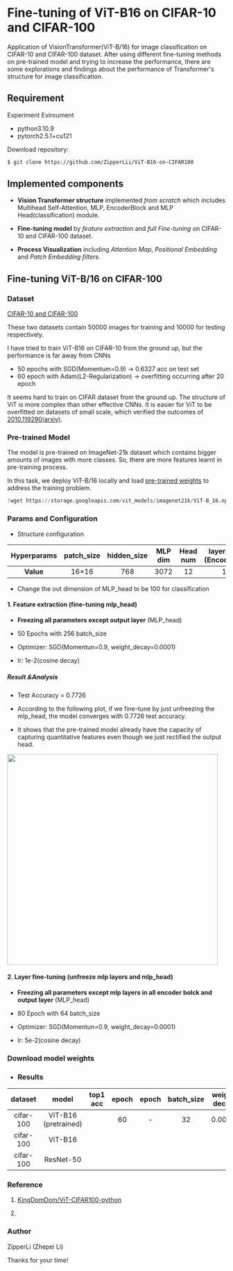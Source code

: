 # Fine-tuning of ViT-B16 on CIFAR-10 and CIFAR-100

Application of VisionTransformer(ViT-B/16) for image classification on CIFAR-10 and CIFAR-100 dataset. After using different fine-tuning methods on pre-trained model and trying to increase the performance, there are some explorations and findings about the performance of Transformer's structure for image classification.

## Requirement

Experiment Eviroument

- python3.10.9
- pytorch2.5.1+cu121

Download repository:

```bash
$ git clone https://github.com/ZipperLii/ViT-B16-on-CIFAR100
```

## Implemented components

- **Vision Transformer structure** implemented *from scratch* which includes Multihead Self-Attention, MLP, EncoderBlock and MLP Head(classification) module.

- **Fine-tuning model** by *feature extraction* and *full Fine-tuning* on CIFAR-10 and CIFAR-100 dataset.

- **Process Visualization** including *Attention Map*, *Positional Embedding* and *Patch Embedding filters*.

## Fine-tuning ViT-B/16 on CIFAR-100

### Dataset

[CIFAR-10 and CIFAR-100](https://www.cs.toronto.edu/~kriz/cifar.html)

These two datasets contain 50000 images for training and 10000 for testing respectively.

I have tried to train ViT-B16 on CIFAR-10 from the ground up, but the performance is far away from CNNs

- 50 epochs with SGD(Momentum=0.9) → 0.6327 acc on test set
- 60 epoch with Adam(L2-Regularization) → overfitting occurring after 20 epoch

It seems  hard to train on CIFAR dataset from the ground up. The structure of ViT is more complex than other effective CNNs. It is easier for ViT to be overfitted on datasets of small scale, which verified the outcomes of [2010.119290(arxiv)](https://arxiv.org/pdf/2010.11929).

### Pre-trained Model

The model is pre-trained on ImageNet-21k dataset which contains bigger amounts of images with more classes. So, there are more features learnt in pre-training process. 

In this task, we deploy ViT-B/16 locally and load [pre-trained weights](https://storage.googleapis.com/vit_models/imagenet21k/ViT-B_16.npz) to address the training problem.

```python
!wget https://storage.googleapis.com/vit_models/imagenet21k/ViT-B_16.npz 
```

### Params and Configuration

- Structure configuration

| Hyperparams | patch_size | hidden_size | MLP<br>dim | Head<br>num | layer_num<br>(EncoderBlk) | Attention<br>Dropout | MLP<br>Dropout |
|:-----------:|:----------:|:-----------:|:----------:|:-----------:|:-------------------------:|:--------------------:|:--------------:|
| **Value**   | 16×16      | 768         | 3072       | 12          | 12                        | 0.0                  | 0.1            |

- Change the out dimension of MLP_head to be 100 for classification

#### 1. Feature extraction (fine-tuning mlp_head)

- **Freezing all parameters except output layer** (MLP_head)

- 50 Epochs with 256 batch_size

- Optimizer: SGD(Momentun=0.9, weight_decay=0.0001)

- lr: 1e-2(cosine decay)

##### Result＆Analysis

- Test Accuracy = 0.7726

- According to the following plot, if we fine-tune by just unfreezing the mlp_head, the model converges with 0.7726 test accuracy.

- It shows that the pre-trained model already have the capacity of capturing quantitative features even though we just rectified the output head.

<img title="" src="file:///F:/Works/GitHub%20Project/ViT-B16-on-CIFAR100/img/Fine-tuned-head-epoch50.jpg" alt="" width="485" data-align="center">

#### 2. Layer fine-tuning (unfreeze mlp layers and mlp_head)

- **Freezing all parameters except mlp layers in all encoder bolck and output layer** (MLP_head)

- 80 Epoch with 64 batch_size

- Optimizer: SGD(Momentun=0.9, weight_decay=0.0001)

- lr: 5e-2(cosine decay)



### Download model weights

- ### Results

| dataset   | model                   | top1<br>acc | epoch<br> | epoch<br> | batch_size | weight<br>decay |
|:---------:|:-----------------------:|:-----------:|:---------:|:---------:|:----------:| --------------- |
| cifar-100 | ViT-B16<br>(pretrained) |             | 60        | -         | 32         | 0.0001          |
| cifar-100 | ViT-B16                 |             |           |           |            |                 |
| cifar-100 | ResNet-50               |             |           |           |            |                 |

### Reference

1. [KingDomDom/ViT-CIFAR100-python](https://github.com/KingDomDom/ViT-CIFAR100-python)

2. 

### Author

ZipperLi (Zhepei Li)

Thanks for your time!